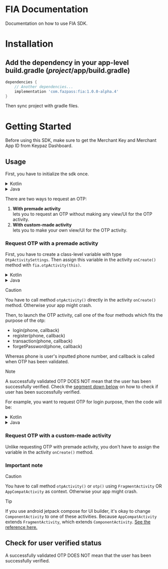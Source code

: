 # FIA Documentation

Documentation on how to use FIA SDK.

# Installation

## Add the dependency in your app-level build.gradle (*project*/app/build.gradle)

```gradle
dependencies {
	// Another dependencies...
	implementation 'com.fazpass:fia:1.0.0-alpha.4'
}
```

Then sync project with gradle files.

# Getting Started

Before using this SDK, make sure to get the Merchant Key and Merchant App ID from Keypaz Dashboard.

## Usage

First, you have to initialize the sdk once.

<details>
<summary>Kotlin</summary>
 
```kotlin
// get keypaz instance
val fia = FIAFactory.getInstance()

fia.initialize(this, "YOUR_MERCHANT_KEY", "YOUR_MERCHANT_APP_ID")
```
 
</details>

<details>
<summary>Java</summary>

```java
// get keypaz instance
FIA fia = FIAFactory.getInstance();

fia.initialize(this, "YOUR_MERCHANT_KEY", "YOUR_MERCHANT_APP_ID");
```
 
</details>

There are two ways to request an OTP:
1. <b>With premade activity</b><br>lets you to request an OTP without making any view/UI for the OTP activity.
2. <b>With custom-made activity</b><br>lets you to make your own view/UI for the OTP activity.

### Request OTP with a premade activity

First, you have to create a class-level variable with type `OtpActivitySettings`.
Then assign this variable in the activity `onCreate()` method with `fia.otpActivity(this)`.  

<details>
<summary>Kotlin</summary>
 
```kotlin
class MainActivity: AppCompatActivity() {

	private val fia = FIAFactory.getInstance()

	// class-level variable
	private lateinit var otp: OtpActivitySettings

	override fun onCreate(savedInstanceState: Bundle?) {
		super.onCreate(savedInstanceState)

		// If FIA has not been initialized once, uncomment the line below.
		// fia.initialize(this, "YOUR_MERCHANT_KEY", "YOUR_MERCHANT_APP_ID")
		otp = fia.otpActivity(this)
	}
}
```
 
</details>

<details>
<summary>Java</summary>

```java
public class MainActivity extends AppCompatActivity {

	private final FIA fia = FIAFactory.getInstance();

	// class-level variable
	private OtpActivitySettings otp;

	@Override
	protected void onCreate(Bundle savedInstanceState) {
		super.onCreate(savedInstanceState);

		// If FIA has not been initialized once, uncomment the line below.
		// fia.initialize(this, "YOUR_MERCHANT_KEY", "YOUR_MERCHANT_APP_ID");
		otp = fia.otpActivity(this);
	}
}
```
 
</details>

> [!CAUTION]
> You have to call method `otpActivity()` directly in the activity `onCreate()` method.
> Otherwise your app might crash.

Then, to launch the OTP activity, call one of the four methods which fits the purpose of the otp:
- login(phone, callback)
- register(phone, callback)
- transaction(phone, callback)
- forgetPassword(phone, callback)

Whereas phone is user's inputted phone number, and callback is called when OTP has been validated.

> [!NOTE]
> A successfully validated OTP DOES NOT mean that the user has been successfully verified.
> Check the [segment down below](#check-for-user-verified-status) on how to check if user has been successfully verified.

For example, you want to request OTP for login purpose, then the code will be:

<details>
<summary>Kotlin</summary>
 
```kotlin
otp.login("PHONE_NUMBER") { transactionId: String? ->
	// If transactionId is null, OTP validation has an error.
	if (transactionId == null) {
		// handle failed OTP validation here...
		return@login 
	}

	// with the transactionId, check for the user verified status here...
}
```
 
</details>

<details>
<summary>Java</summary>

```java
otp.login("PHONE_NUMBER", transactionId -> {
	// If transactionId is null, OTP validation has an error.
	if (transactionId == null) {
		// handle failed OTP validation here...
		return null;
	}

	// with the transactionId, check for the user verified status here...
	return null;
});
```
 
</details>

### Request OTP with a custom-made activity

Unlike requesting OTP with premade activity, you don't have to assign the variable in the activity `onCreate()` method.

### Important note

> [!CAUTION]
> You have to call method `otpActivity()` or `otp()` using `FragmentActivity` OR `AppCompatActivity` as context.
> Otherwise your app might crash.

> [!TIP]
> If you use android jetpack compose for UI builder, it's okay to change `ComponentActivity` to one of these activities.
> Because `AppCompatActivity` extends `FragmentActivity`, which extends `ComponentActivity`.
> [See the reference here.](https://stackoverflow.com/a/67364675)

## Check for user verified status

A successfully validated OTP DOES NOT mean that the user has been successfully verified. 
